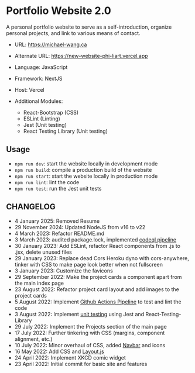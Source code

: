 # Portfolio Website 2.0

A personal portfolio website to serve as a self-introduction, organize personal projects, and link to various means of contact.

- URL: https://michael-wang.ca
- Alternate URL: https://new-website-phi-liart.vercel.app

- Language: JavaScript
- Framework: NextJS
- Host: Vercel
- Additional Modules:
    - React-Bootstrap (CSS)
    - ESLint (Linting)
    - Jest (Unit testing)
    - React Testing Library (Unit testing)

## Usage

- `npm run dev`: start the website locally in development mode
- `npm run build`: compile a production build of the website
- `npm run start`: start the website locally in production mode
- `npm run lint`: lint the code
- `npm run test`: run the Jest unit tests

## CHANGELOG

- 4 January 2025: Removed Resume
- 29 November 2024: Updated NodeJS from v16 to v22
- 4 March 2023: Refactor README.md
- 3 March 2023: audited package.lock, implemented [codeql pipeline](.github\workflows\codeql.yml)
- 30 January 2023: Add ESLint, refactor React components from .js to .jsx, delete unused files
- 29 January 2023: Replace dead Cors Heroku dyno with cors-anywhere, tinker with CSS to make page look better when not fullscreen
- 3 January 2023: Customize the favicons
- 29 September 2022: Make the project cards a component apart from the main index page
- 23 August 2022: Refactor project card layout and add images to the project cards
- 5 August 2022: Implement [Github Actions Pipeline](.github\workflows\node.js.yml) to test and lint the code
- 3 August 2022: Implement [unit testing](./tests/) using Jest and React-Testing-Library
- 29 July 2022: Implement the Projects section of the main page
- 17 July 2022: Further tinkering with CSS (margins, component alignment, etc.)
- 10 July 2022: Minor overhaul of CSS, added [Navbar](./components/navbar.jsx) and icons
- 16 May 2022: Add CSS and [Layout.js](./components/layout.jsx)
- 24 April 2022: Implement XKCD comic widget
- 23 April 2022: Initial commit for basic site and features
